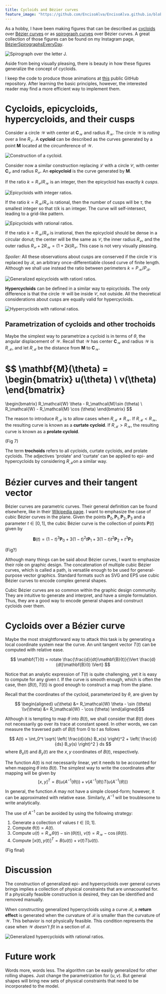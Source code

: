 ```yaml
---
title: Cycloids and Bézier curves
feature_image: "https://github.com/EncisoAlva/EncisoAlva.github.io/blob/main/img/banner_tulip.jpg?raw=true"
---
```


As a hobby, I have been making figures that can be described as [cycloids](https://en.wikipedia.org/wiki/Cycloid) over [Bézier curves](https://en.wikipedia.org/wiki/B%C3%A9zier_curve) or as [spirograph curves](https://en.wikipedia.org/wiki/Spirograph) over Bézier curves.
A great collection of those figures can be found on my Instagram page, [BézierSpirographsEveryDay](https://www.instagram.com/Bézierspirographseveryday?igsh=MWR2NXBtcGdhNWxyNg==).

![Spirograph over the letter J.](https://github.com/EncisoAlva/EncisoAlva.github.io/blob/main/img/art/doubledouble250921_21.png?raw=true)

Aside from being visually pleasing, there is beauty in how these figures generalize the concept of cycloids.

I keep the code to produce those animations at [this](https://github.com/EncisoAlva/spirographs_matlab) public GitHub repository. After learning the basic principles, however, the interested reader may find a more efficient way to implement them. 

# Cycloids, epicycloids, hypercycloids, and their cusps

Consider a circle $\mathcal{W}$ with center at $\mathbf{C}_\mathcal{W}$ and radius $R_\mathcal{W}$. The circle $\mathcal{W}$ is *rolling* over a line $R_\mathcal{L}$. A **cycloid** can be described as the curves generated by a point $\mathbf{M}$ located at the circumference of $\mathcal{W}$. 

![Construction of a cycloid.](https://github.com/EncisoAlva/EncisoAlva.github.io/blob/main/img/art/fig02.png?raw=true)

Consider now a similar construction replacing $\mathcal{L}$ with a circle $\mathcal{C}$, with center $\mathbf{C}_\mathcal{C}$ and radius $R_\mathcal{C}$.
An **epicycloid** is the curve generated by $\mathbf{M}$.

If the ratio $k = R_\mathcal{C}/R_\mathcal{W}$ is an integer, then the epicycloid has exactly $k$ *cusps*.

![Epicycloids with integer ratios.](https://github.com/EncisoAlva/EncisoAlva.github.io/blob/main/img/art/fig03.png?raw=true)

If the ratio $k = R_\mathcal{W}/R_\mathcal{C}$ is rational, then the number of cusps will be $\tau$, the smallest integer so that $\tau/k$ is an integer. The curve will self-intersect, leading to a grid-like pattern.

![Epicycloids with rational ratios.](https://github.com/EncisoAlva/EncisoAlva.github.io/blob/main/img/art/fig04.png?raw=true)

If the ratio $k = R_\mathcal{W}/R_\mathcal{C}$ is irrational, then the epicycloid should be dense in a circular donut; the center will be the same as $\mathcal{C}$, the inner radius $R_\mathcal{C}$, and the outer radius $R_\mathcal{C} + 2 R_\mathcal{W} = (1+2k) R_\mathcal{C}$. This case is not very visually pleasing.

*Spoiler:* All these observations about cusps are conserved if the circle $\mathcal{C}$ is replaced by $\mathcal{B}$, an arbitrary once-differentiable closed curve of finite length.
Although we shall use instead the ratio between perimeters $k = P_\mathcal{W}/P_\mathcal{B}$.

![Generalized epicycloids with rationl ratios.](https://github.com/EncisoAlva/EncisoAlva.github.io/blob/main/img/art/fig05.png?raw=true)

**Hypercycloids** can be defined in a similar way to epicycloids. The only difference is that the circle $\mathcal{W}$ will be inside $\mathcal{C}$, not outside. All the theoretical considerations about cusps are equally valid for hypercycloids.

![Hypercycloids with rational ratios.](https://github.com/EncisoAlva/EncisoAlva.github.io/blob/main/img/art/fig06.png?raw=true)

## Parametrization of cycloids and other trochoids

Maybe the simplest way to parametrize a cycloid is in terms of $\theta$, the angular displacement of $\mathcal{W}$. Recall that $\mathcal{W}$ has center $\mathbf{C}_\mathcal{W}$ and radius $\mathcal{W}$ is $R_\mathcal{M}$, and let $R_\mathcal{M}$ be the distance from $\mathbf{M}$ to $\mathbf{C}_\mathcal{W}$.

$$
\mathbf{M}(\theta) = 
\begin{bmatrix} u(\theta) \\ v(\theta) \end{bmatrix}
=
\begin{bmatrix} R_\mathcal{W} \theta - R_\mathcal{M}\sin (\theta) \\ R_\mathcal{W} - R_\mathcal{M} \cos (\theta) \end{bmatrix}
$$

The reason to introduce $R_\mathcal{M}$ is to allow cases when $R_\mathcal{M} \neq R_\mathcal{W}$.
If $R_\mathcal{M} < R_\mathcal{W}$, the resulting curve is known as a **curtate cycloid**. If $R_\mathcal{M} > R_\mathcal{W}$, the resulting curve is known as a **prolate cycloid**.

(Fig 7)

The term **trochoids** refers to all cycloids, curtate cycloids, and prolate cycloids. The adjectives 'prolate' and 'curtate' can be applied to epi- and hypercycloids by considering $R_\mathcal{M}$on a similar way.

# Bézier curves and their tangent vector

Bézier curves are parametric curves. Their general definition can be found elsewhere, like in their [Wikipedia page](https://en.wikipedia.org/wiki/B%C3%A9zier_curve). I want to emphasize the case of cubic Bézier curves in the plane. Given the points $\mathbf{P}_0, \mathbf{P}_1, \mathbf{P}_2, \mathbf{P}_3$ and a parameter $t \in [0,1]$, the cubic Bézier curve is the collection of points $\mathbf{P}(t)$ given by

$$
\mathbf{B}(t) = (1-t)^3 \mathbf{P}_0 + 3(1-t)^2t \mathbf{P}_1 + 3(1-t) t^2 \mathbf{P}_2 + t^3 \mathbf{P}_3
$$

(Fig?)

Although many things can be said about Bézier curves, I want to emphasize their role on graphic design. The concatenation of multiple cubic Bézier curves, which is called a path, is versatile enough to be used for general-purpose vector graphics. Standard formats such as SVG and EPS use cubic Bézier curves to encode complex general shapes.

Cubic Bézier curves are so common within the graphic design community. They are intuitive to generate and interpret, and have a simple formulation. Thus, they are a good way to encode general shapes and construct cycloids over them.

# Cycloids over a Bézier curve

Maybe the most straightforward way to attack this task is by generating a local coordinate system near the curve. An unit tangent vector $T(t)$ can be computed with relative ease.

$$
\mathbf{T}(t) = rotate \frac{\frac{d}{dt}\mathbf{B}(t)}{\Vert \frac{d}{dt}\mathbf{B}(t) \Vert}
$$

Notice that an analytic expression of $T(t)$ is quite challenging, yet it is easy to compute for any given $t$. If the curve is smooth enough, which is often the case, then $(B(t),T(t))$ is good enough to construct a map from the plane. 

Recall that the coordinates of the cycloid, parameterized by $\theta$, are given by

$$ \begin{aligned}
u(\theta) &= R_\mathcal{W} \theta - \sin (\theta) \\v(\theta) &= R_\mathcal{W} - \cos (\theta) 
\end{aligned}$$

Although it is tempting to map $\theta$ into $B(t)$, we shall consider that $B(t)$ does not necessarily go over its trace at constant speed. In other words, we can measure the traversed path of $B(t)$ from $0$ to $t$ as follows

$$
A(t) = \int_0^t \sqrt{ \left( \frac{d}{ds} B_x(s) \right)^2 + \left( \frac{d}{ds} B_y(s) \right)^2 } ds
$$
where $B_x(t)$ and $B_y(t)$ are the $x,y$ coordinates of $B(t)$, respectively. 

The function $A(t)$ is not necessarily linear, yet it needs to be accounted for when mapping $\theta$ into $B(t)$.
The simplest way to write the coordinates after mapping will be given by
$$ [x,y]^T = 
B\left( u\left(A^{-1}\left(\theta\right)\right)\right) + v\left(A^{-1}\left(\theta\right)\right) T\left( u\left(A^{-1}\left(\theta\right)\right)\right)
$$

In general, the function $A$ may not have a simple closed-form; however, it can be approximated with relative ease. 
Similarly, $A^{-1}$ will be troublesome to write analytically. 

The use of $A^{-1}$ can be avoided by using the following strategy:
1. Generate a collection of values $t \in [0,1]$.
2. Compute $\theta(t) = A(t)$.
3. Compute $u(t)= R_\mathcal{W} \theta(t) - \sin (\theta(t))$, $v(t) = R_\mathcal{W} - \cos (\theta(t))$.
4. Compute $[x(t), y(t)]^T = B\left( u\left(t\right)\right) + v\left(t\right) T\left( u\left(t\right)\right)$.

(Fig final)

# Discussion

The construction of generalized epi- and hypercycloids over general curves brings implies a collection of physical constraints that are unnacounted for. If a physically feasible construction is desired, they can be identified and removed manually.

When constructing generalized hypercycloids using a curve $\mathcal{B}$, a **return effect** is generated when the curvature of $\mathcal{B}$ is smaller than the curvature of $\mathcal{W}$. This behavior is not physically feasible. This condition represents the case when $\mathcal{W}$ *doesn't fit* in a section of $\mathcal{B}$. 

![Generalized hypercycloids with rational ratios.](https://github.com/EncisoAlva/EncisoAlva.github.io/blob/main/img/art/fig07.png?raw=true)

# Future work

Words more, words less. The algorithm can be easily generalized for other rolling shapes. Just change the parametrization for $(u,v)$. But general shapes will bring new sets of physical constraints that need to be incorporated to the model.